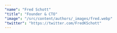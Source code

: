 ```yaml
---
"name": "Fred Schott"
"title": "Founder & CTO"
"image": "/src/content/authors/_images/fred.webp"
"twitter": "https://twitter.com/FredKSchott"
---
```

